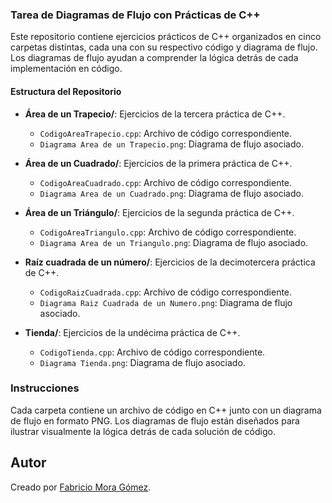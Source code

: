 ### Tarea de Diagramas de Flujo con Prácticas de C++

Este repositorio contiene ejercicios prácticos de C++ organizados en cinco carpetas distintas, cada una con su respectivo código y diagrama de flujo. Los diagramas de flujo ayudan a comprender la lógica detrás de cada implementación en código.

#### Estructura del Repositorio

- **Área de un Trapecio/**: Ejercicios de la tercera práctica de C++.
  - `CodigoAreaTrapecio.cpp`: Archivo de código correspondiente.
  - `Diagrama Area de un Trapecio.png`: Diagrama de flujo asociado.
  
- **Área de un Cuadrado/**: Ejercicios de la primera práctica de C++.
  - `CodigoAreaCuadrado.cpp`: Archivo de código correspondiente.
  - `Diagrama Area de un Cuadrado.png`: Diagrama de flujo asociado.
  
- **Área de un Triángulo/**: Ejercicios de la segunda práctica de C++.
  - `CodigoAreaTriangulo.cpp`: Archivo de código correspondiente.
  - `Diagrama Area de un Triangulo.png`: Diagrama de flujo asociado.
  
- **Raíz cuadrada de un número/**: Ejercicios de la decimotercera práctica de C++.
  - `CodigoRaizCuadrada.cpp`: Archivo de código correspondiente.
  - `Diagrama Raiz Cuadrada de un Numero.png`: Diagrama de flujo asociado.
  
- **Tienda/**: Ejercicios de la undécima práctica de C++.
  - `CodigoTienda.cpp`: Archivo de código correspondiente.
  - `Diagrama Tienda.png`: Diagrama de flujo asociado.

### Instrucciones

Cada carpeta contiene un archivo de código en C++ junto con un diagrama de flujo en formato PNG. Los diagramas de flujo están diseñados para ilustrar visualmente la lógica detrás de cada solución de código.

## Autor
Creado por [Fabricio Mora Gómez](https://github.com/chicho377).
